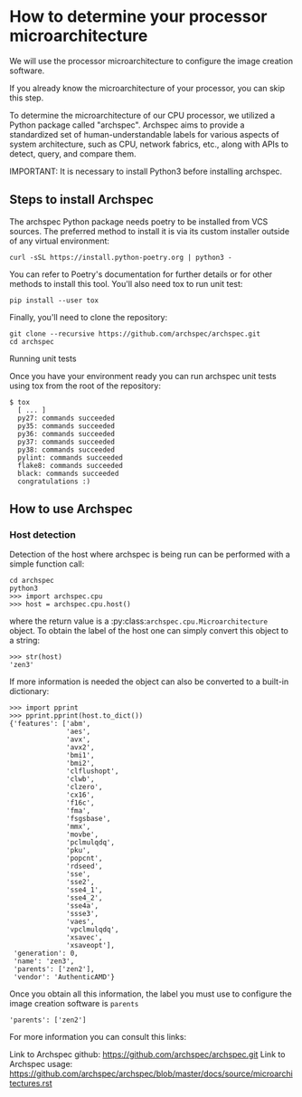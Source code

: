 # How to determine your processor microarchitecture

We will use the processor microarchitecture to configure the image creation software. 

If you already know the microarchitecture of your processor, you can skip this step.

To determine the microarchitecture of our CPU processor, we utilized a Python package called "archspec". Archspec aims to provide a standardized set of human-understandable labels for various aspects of system architecture, such as CPU, network fabrics, etc., along with APIs to detect, query, and compare them.

IMPORTANT: It is necessary to install Python3 before installing archspec.

## Steps to install Archspec

The archspec Python package needs poetry to be installed from VCS sources. The preferred method to install it is via its custom installer outside of any virtual environment:
```
curl -sSL https://install.python-poetry.org | python3 -
```
You can refer to Poetry's documentation for further details or for other methods to install this tool. You'll also need tox to run unit test:
```
pip install --user tox
```
Finally, you'll need to clone the repository:
```
git clone --recursive https://github.com/archspec/archspec.git
cd archspec
```
Running unit tests

Once you have your environment ready you can run archspec unit tests using tox from the root of the repository:
```
$ tox
  [ ... ]
  py27: commands succeeded
  py35: commands succeeded
  py36: commands succeeded
  py37: commands succeeded
  py38: commands succeeded
  pylint: commands succeeded
  flake8: commands succeeded
  black: commands succeeded
  congratulations :)
```
## How to use Archspec

### Host detection

Detection of the host where archspec is being run can be performed with a simple function call:
```
cd archspec
python3
>>> import archspec.cpu
>>> host = archspec.cpu.host()
```
where the return value is a :py:class:`archspec.cpu.Microarchitecture` object. To obtain the label of the host one can simply convert this object to a string:
```
>>> str(host)
'zen3'
```
If more information is needed the object can also be converted to a built-in dictionary:
```
>>> import pprint
>>> pprint.pprint(host.to_dict())
{'features': ['abm',
              'aes',
              'avx',
              'avx2',
              'bmi1',
              'bmi2',
              'clflushopt',
              'clwb',
              'clzero',
              'cx16',
              'f16c',
              'fma',
              'fsgsbase',
              'mmx',
              'movbe',
              'pclmulqdq',
              'pku',
              'popcnt',
              'rdseed',
              'sse',
              'sse2',
              'sse4_1',
              'sse4_2',
              'sse4a',
              'ssse3',
              'vaes',
              'vpclmulqdq',
              'xsavec',
              'xsaveopt'],
 'generation': 0,
 'name': 'zen3',
 'parents': ['zen2'],
 'vendor': 'AuthenticAMD'}
```
Once you obtain all this information, the label you must use to configure the image creation software is `parents`
```
'parents': ['zen2']
```
For more information you can consult this links:

Link to Archspec github: https://github.com/archspec/archspec.git
Link to Archspec usage: https://github.com/archspec/archspec/blob/master/docs/source/microarchitectures.rst
